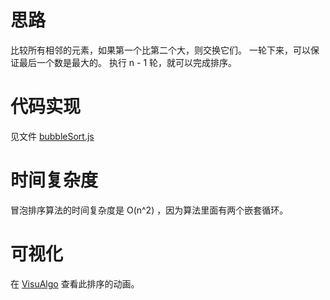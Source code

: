 # 思路

比较所有相邻的元素，如果第一个比第二个大，则交换它们。
一轮下来，可以保证最后一个数是最大的。
执行 n - 1 轮，就可以完成排序。

# 代码实现

见文件 [bubbleSort.js](../sort/bubbleSort.js)

# 时间复杂度

冒泡排序算法的时间复杂度是 O(n^2) ，因为算法里面有两个嵌套循环。

# 可视化

在 [VisuAlgo](https://visualgo.net/en/sorting) 查看此排序的动画。
